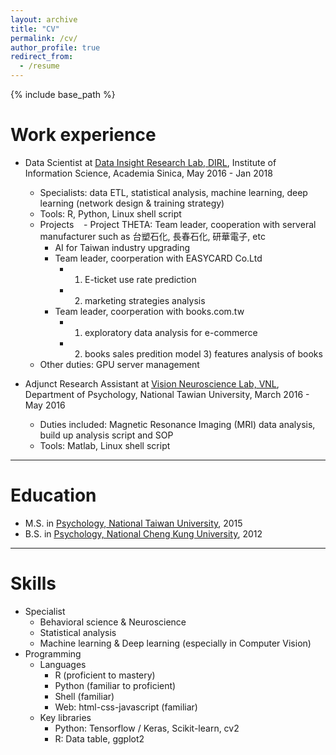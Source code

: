 ```yaml
---
layout: archive
title: "CV"
permalink: /cv/
author_profile: true
redirect_from:
  - /resume
---
```


{% include base_path %}

Work experience
======
* Data Scientist at <ins>[Data Insight Research Lab, DIRL](http://dirl.iis.sinica.edu.tw/)</ins>, Institute of Information Science, Academia Sinica, May 2016 - Jan 2018 
  * Specialists: data ETL, statistical analysis, machine learning, deep learning (network design & training strategy)
  * Tools: R, Python, Linux shell script
  * Projects
    - Project THETA: Team leader, cooperation with serveral manufacturer such as 台塑石化, 長春石化, 研華電子, etc <br>
      - AI for Taiwan industry upgrading <br>
    - Team leader, coorperation with EASYCARD Co.Ltd  <br>
      - 1) E-ticket use rate prediction <br>
      - 2) marketing strategies analysis<br>
    - Team leader, coorperation with books.com.tw <br>
      - 1) exploratory data analysis for e-commerce <br>
      - 2) books sales predition model 3) features analysis of books <br>
  * Other duties: GPU server management
    
  
* Adjunct Research Assistant at <ins>[Vision Neuroscience Lab, VNL](http://www.psy.ntu.edu.tw/vnl/publications.html)</ins>, Department of Psychology, National Tawian University, March 2016 - May 2016  
  * Duties included: Magnetic Resonance Imaging (MRI) data analysis, build up analysis script and SOP
  * Tools: Matlab, Linux shell script
  
----
Education
======
* M.S. in <ins>[Psychology, National Taiwan University](http://www.psy.ntu.edu.tw/)</ins>, 2015
* B.S. in <ins>[Psychology, National Cheng Kung University](http://psychology.ncku.edu.tw/)</ins>, 2012

----
Skills
======
* Specialist
  - Behavioral science & Neuroscience
  - Statistical analysis
  - Machine learning & Deep learning (especially in Computer Vision)
* Programming
  * Languages
    - R (proficient to mastery)
    - Python (familiar to proficient)
    - Shell (familiar)
    - Web: html-css-javascript (familiar)
  * Key libraries
    - Python: Tensorflow / Keras, Scikit-learn, cv2
    - R: Data table, ggplot2
  
<!---
Publications
======
  <ul>{% for post in site.publications %}
    {% include archive-single-cv.html %}
  {% endfor %}</ul>
  
Talks
======
  <ul>{% for post in site.talks %}
    {% include archive-single-talk-cv.html %}
  {% endfor %}</ul>
  
Teaching
======
  <ul>{% for post in site.teaching %}
    {% include archive-single-cv.html %}
  {% endfor %}</ul>
 
--->
